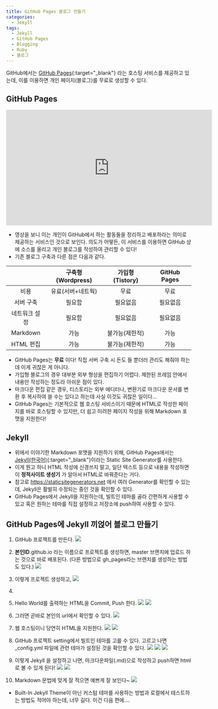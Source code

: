 ```yaml
---
title: GitHub Pages 블로그 만들기
categories:
  - Jekyll
tags:
  - Jekyll
  - GitHub Pages
  - Blogging
  - Ruby
  - 블로그
---
```


 GitHub에서는 [GitHub Pages](https://pages.github.com/){:target="\_blank"} 라는 호스팅 서비스를 제공하고 있는데, 이를 이용하면 개인 페이지(블로그)를 무료로 생성할 수 있다.

## GitHub Pages
<iframe width="560" height="315" src="https://www.youtube.com/embed/2MsN8gpT6jY" frameborder="0" allowfullscreen></iframe>

- 영상을 보니 이는 개인이 GitHub에서 하는 활동들을 정리하고 배포하라는 의미로 제공하는 서비스인 것으로 보인다.
의도가 어떻든, 이 서비스를 이용하면 GitHub 상에 소스를 올리고 개인 블로그를 작성하여 관리할 수 있다!
- 기존 블로그 구축과 다른 점은 다음과 같다.

|  | 구축형 (Wordpress) | 가입형 (Tistory) | GitHub Pages |
|:--:|:--:|:--:|:--:|
| 비용 | 유료(서버+네트웍) | 무료 | 무료 |
| 서버 구축 | 필요함 | 필요없음 | 필요없음 |
| 네트워크 설정 | 필요함 | 필요없음 | 필요없음 |
| Markdown | 가능 | 불가능(제한적) | 가능 |
| HTML 편집 | 가능 | 불가능(제한적) | 가능 |

- GitHub Pages는 **무료** 이다! 직접 서버 구축 시 돈도 들 뿐더러 관리도 해줘야 하는데 이게 귀찮은 게 아니다.
- 가입형 블로그의 경우 대부분 외부 형상을 편집하기 어렵다. 제한된 프레임 안에서 내용만 작성하는 정도라 아쉬운 점이 있다.
- 마크다운 편집 같은 경우, 티스토리는 외부 에디터나, 변환기로 마크다운 문서를 변환 후 복사하여 쓸 수는 있다고 하는데 사실 이것도 귀찮은 일이다...
- GitHub Pages는 기본적으로 웹 호스팅 서비스이기 때문에 HTML로 작성한 페이지를 바로 호스팅할 수 있지만, 더 쉽고 미려한 페이지 작성을 위해 Markdown 포맷을 지원한다!

## Jekyll
- 위에서 이야기한 Markdown 포맷을 지원하기 위해, GitHub Pages에서는 [Jekyll(한국어)](https://jekyllrb-ko.github.io/){:target="\_blank"}이라는 Static Site Generator를 사용한다.
- 이게 뭔고 하니 HTML 작성에 신경쓰지 말고, 일단 텍스트 등으로 내용을 작성하면 이 **정적사이트 생성기** 가 알아서 HTML로 바꿔준다는 거다.
- 참고로 https://staticsitegenerators.net 에서 여러 Generator를 확인할 수 있는데, Jekyll은 활발히 수정되는 중인 것을 확인할 수 있다.
- GitHub Pages에서 Jekyll을 지원하는데, 빌트인 테마를 골라 간편하게 사용할 수 있고 혹은 원하는 테마를 직접 설정하고 저장소에 push하여 사용할 수 있다.

## GitHub Pages에 Jekyll 끼얹어 블로그 만들기
1. GitHub 프로젝트를 만든다.
![](../assets/images/2017-01-15-jekyll/blog1.png)

2. **본인ID**.github.io 라는 이름으로 프로젝트를 생성하면, master 브랜치에 업로드 하는 것으로 바로 배포된다.
  (다른 방법으로 gh_pages라는 브랜치를 생성하는 방법도 있다.) ![](../assets/images/2017-01-15-jekyll/blog2.png)

3. 이렇게 프로젝트 생성하고, ![](../assets/images/2017-01-15-jekyll/blog3.png)
4.
4. Hello World를 출력하는 HTML을 Commit, Push 한다.
![](../assets/images/2017-01-15-jekyll/blog4.png)
![](../assets/images/2017-01-15-jekyll/blog5.png)

5. 그러면 곧바로 본인의 url에서 확인할 수 있다. ![](../assets/images/2017-01-15-jekyll/blog6.png)

6. 웹 호스팅이니 당연히 HTML을 지원한다. ![](../assets/images/2017-01-15-jekyll/blog7.png) ![](../assets/images/2017-01-15-jekyll/blog8.png)

7. GitHub 프로젝트 setting에서 빌트인 테마를 고를 수 있다. 고르고 나면 \_config.yml 파일에 관련 테마가 설정된 것을 확인할 수 있다. ![](../assets/images/2017-01-15-jekyll/blog9.png)
![](../assets/images/2017-01-15-jekyll/blog10.png)
![](../assets/images/2017-01-15-jekyll/blog11.png)

8. 이렇게 Jekyll 을 설정하고 나면, 마크다운파일(.md)으로 작성하고 push하면 html로 볼 수 있게 된다!
![](../assets/images/2017-01-15-jekyll/blog12.png)
![](../assets/images/2017-01-15-jekyll/blog13.png)

9. Markdown 문법에 맞게 잘 적으면 예쁘게 잘 보인다~
![](../assets/images/2017-01-15-jekyll/blog14.png)

-  Built-In Jekyll Theme이 아닌 커스텀 테마를 사용하는 방법과 로컬에서 테스트하는 방법도 적어야 하는데, 너무 길다. 이건 다음 편에....
